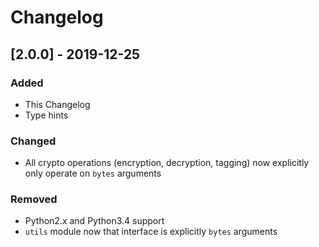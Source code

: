 # Changelog

## [2.0.0] - 2019-12-25

### Added
* This Changelog
* Type hints

### Changed
* All crypto operations (encryption, decryption, tagging) now explicitly only operate on
`bytes` arguments

### Removed
* Python2.x and Python3.4 support
* `utils` module now that interface is explicitly `bytes` arguments